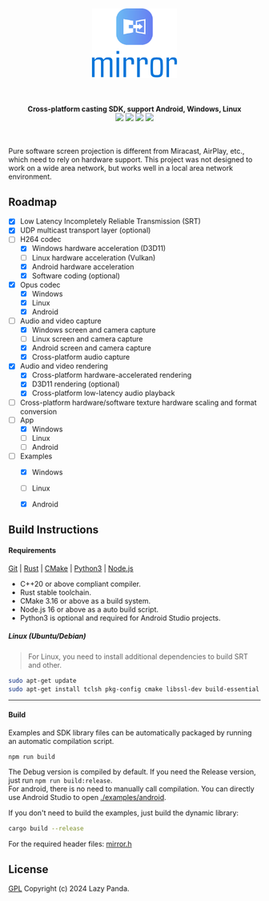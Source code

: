 <!--lint disable no-literal-urls-->
<br/>
<br/>
<div align="center">
   <img src="./logo.svg" width="170px"/>
</div>
<br/>
<br/>
<br/>
<div align="center">
  <strong>Cross-platform casting SDK, support Android, Windows, Linux</strong>
</div>
<div align="center">
  <img src="https://img.shields.io/github/actions/workflow/status/mycrl/mirror/main-release.yaml?branch=main"/>
  <img src="https://img.shields.io/github/license/mycrl/mirror"/>
  <img src="https://img.shields.io/github/issues/mycrl/mirror"/>
  <img src="https://img.shields.io/github/stars/mycrl/mirror"/>
</div>
<br/>
<br/>

Pure software screen projection is different from Miracast, AirPlay, etc., which need to rely on hardware support. This project was not designed to work on a wide area network, but works well in a local area network environment.

## Roadmap

- [x] Low Latency Incompletely Reliable Transmission (SRT)
- [x] UDP multicast transport layer (optional)
- [ ] H264 codec
   - [x] Windows hardware acceleration (D3D11)
   - [ ] Linux hardware acceleration (Vulkan)
   - [x] Android hardware acceleration
   - [x] Software coding (optional)
- [x] Opus codec
   - [x] Windows
   - [x] Linux
   - [x] Android
- [ ] Audio and video capture
   - [x] Windows screen and camera capture
   - [ ] Linux screen and camera capture
   - [x] Android screen and camera capture
   - [x] Cross-platform audio capture
- [x] Audio and video rendering
  - [x] Cross-platform hardware-accelerated rendering
  - [x] D3D11 rendering (optional)
  - [x] Cross-platform low-latency audio playback
- [ ] Cross-platform hardware/software texture hardware scaling and format conversion
- [ ] App
   - [x] Windows
   - [ ] Linux
   - [ ] Android
- [ ] Examples
   - [x] Windows
   - [ ] Linux
   - [x] Android 


## Build Instructions

#### Requirements

[Git](https://git-scm.com/downloads) | [Rust](https://www.rust-lang.org/tools/install) | [CMake](https://cmake.org/download/) | [Python3](https://www.python.org/downloads/) | [Node.js](https://nodejs.org/en/download)

-   C++20 or above compliant compiler.
-   Rust stable toolchain.
-   CMake 3.16 or above as a build system.
-   Node.js 16 or above as a auto build script.
-   Python3 is optional and required for Android Studio projects.

##### Linux (Ubuntu/Debian)

> For Linux, you need to install additional dependencies to build SRT and other.

```sh
sudo apt-get update
sudo apt-get install tclsh pkg-config cmake libssl-dev build-essential libasound2-dev libdrm-dev libgbm-dev libvulkan1 libvulkan-dev
```

---

#### Build

Examples and SDK library files can be automatically packaged by running an automatic compilation script.

```sh
npm run build
```

The Debug version is compiled by default. If you need the Release version, just run `npm run build:release`.  
For android, there is no need to manually call compilation. You can directly use Android Studio to open [./examples/android](./examples/android).

If you don't need to build the examples, just build the dynamic library:

```sh
cargo build --release
```

For the required header files: [mirror.h](./ffi/include/mirror.h)

## License

[GPL](./LICENSE) Copyright (c) 2024 Lazy Panda.
